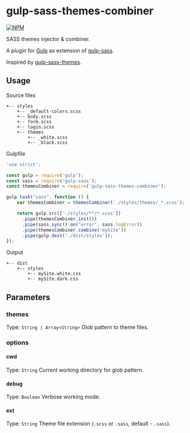 # gulp-sass-themes-combiner
[![NPM](https://nodei.co/npm/gulp-sass-themes-combiner.png)](https://npmjs.org/package/gulp-sass-themes-combiner)

SASS themes injector &amp; combiner.

A plugin for [Gulp](https://github.com/gulpjs/gulp) as extension of [gulp-sass](https://github.com/dlmanning/gulp-sass).

Inspired by [gulp-sass-themes](https://github.com/bbuhler/gulp-sass-themes).

## Usage

Source files
```
+-- styles
    +-- _default-colors.scss
    +-- body.scss
    +-- form.scss
    +-- login.scss
    +-- themes
        +-- _white.scss
        +-- _black.scss
```

Gulpfile
```javascript
'use strict';

const gulp = require('gulp');
const sass = require('gulp-sass');
const themesCombiner = require('gulp-sass-themes-combiner');

gulp.task("sass", function () {
    var themesCombiner = themesCombiner('./styles/themes/_*.scss');

    return gulp.src(['./styles/**/*.scss'])
      .pipe(themesCombiner.init())
      .pipe(sass.sync().on("error", sass.logError))
      .pipe(themesCombiner.combine('mySite'))
      .pipe(gulp.dest('./dist/styles'));
});

```

Output
```
+-- dist
    +-- styles
        +-- mySite.white.css
        +-- mySite.dark.css
```

## Parameters

### themes
Type: `String | Array<String>`
Glob pattern to theme files.

### options

#### cwd
Type: `String`
Current working directory for glob pattern.

#### debug
Type: `Boolean`
Verbose working mode.

#### ext
Type: `String`
Theme file extension (`.scss` or `.sass`, default - `.sass`).
